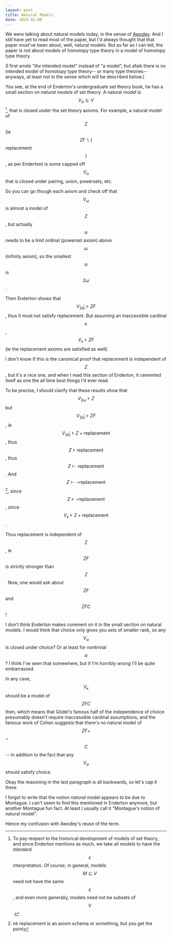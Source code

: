 ```yaml
---
layout: post
title: Natural Models
date: 2024-02-08
---
```

We were talking about natural models today,
in the sense of [Awodey](https://arxiv.org/abs/1406.3219).
And I still have yet to read most of the paper,
but I'd always thought that that paper must've been about, well, natural models.
But as far as I can tell, the paper is not about models of homotopy type theory
in a model of homotopy type theory.

(I first wrote "*the* intended model" instead of "a model", but afaik there is no intended model of homotopy type theory-- or many type theories-- anyways, at least not in the sense which will be described below.)

You see, at the end of Enderton's undergraduate set theory book,
he has a small section on *natural models* of set theory.
A natural model is $$V_α ⊆ V$$[^1], that is closed under the set theory axioms.
For example, a natural model of $$Z$$
(ie $$ZF∖\{$$ replacement $$\}$$, as per Enderton)
is some capped off $$V_α$$ that is closed under pairing, union, powersets, etc.

[^1]: To pay respect to the historical development of models of set theory, and since Enderton mentions as much, we take all models to have the standard $$ϵ$$ interpretation. Of course, in general, models $$M ⊆ V$$ need not have the same $$ϵ$$, and even more generally, models need not be subsets of $$V$$.

So you can go though each axiom and check off that $$V_ω$$ is almost a model
of $$Z$$, but actually $$α$$ needs to be a limit ordinal (powerset axiom) above $$ω$$ (infinity axiom), so the smallest $$α$$ is $$2ω$$.

Then Enderton shows that $$V_{2ω} ̸⊧ ZF$$, thus it must not satisfy replacement.
But assuming an inaccessible cardinal $$κ$$, $$V_κ ⊧ ZF$$ (ie the replacement axioms are satisfied as well).

I don't know if this is the canonical proof that replacement is independent of $$Z$$, but it's a nice one,
and when I read this section of Enderton,
it cemented itself as one the all time best things I'd ever read.

To be precise, I should clarify that these results show that
$$V_{2ω} ⊧ Z$$ but $$V_{2ω} ̸⊧ ZF$$, ie $$V_{2ω} ̸⊧ Z + \text{replacement}$$,
thus $$Z ̸⊧ \text{replacement}$$, thus $$Z ̸⊢ \text{replacement}$$.
And $$Z ̸⊢ ¬\text{replacement}$$[^2], since $$Z ̸⊧ ¬\text{replacement}$$,
since $$V_κ ⊧ Z + \text{replacement}$$.

[^2]: ok replacement is an axiom schema or something, but you get the point

Thus replacement is independent of $$Z$$, ie $$ZF$$ is strictly stronger than $$Z$$.
Now, one would ask about $$ZF$$ and $$ZFC$$!

I don't think Enderton makes comment on it in the small section on natural models.
I would think that choice only gives you sets of smaller rank, so any $$V_α$$ is closed under choice? Or at least for nontrivial $$α$$?
I think I've seen that somewhere, but if I'm horribly wrong I'll be quite embarrassed.

In any case, $$V_κ$$ should be a model of $$ZFC$$ then,
which means that Gödel's famous half of the independence of choice
presumably doesn't require inaccessible cardinal assumptions,
and the famous work of Cohen suggests that there's no natural model of $$ZF + $$¬$$C$$-- in addition to the fact that any $$V_α$$ should satisfy choice.

Okay the reasoning in the last paragraph is all backwards, so let's cap it there.

I forgot to write that the notion *natural model* appears to be due to Montague.
I can't seem to find this mentioned in Enderton anymore,
but another Montague fun fact.
At least I usually call it "Montague's notion of natural model".

Hence my confusion with Awodey's reuse of the term.
